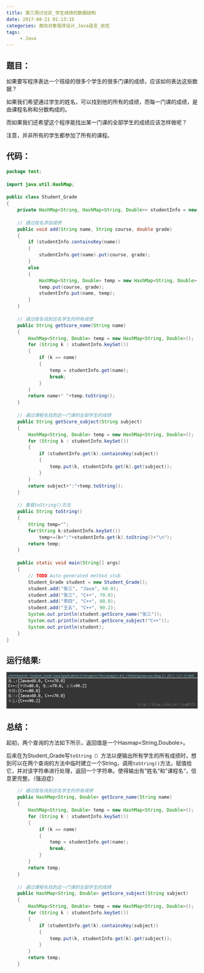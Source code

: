 ```yaml
---
title: 第三周讨论区_学生成绩的数据结构
date: 2017-08-21 01:13:15
categories: 面向对象程序设计_Java语言_翁恺
tags:
     - Java
---
```


## 题目：

如果要写程序表达一个班级的很多个学生的很多门课的成绩，应该如何表达这些数据？

如果我们希望通过学生的姓名，可以找到他的所有的成绩，而每一门课的成绩，是由课程名称和分数构成的。

而如果我们还希望这个程序能找出某一门课的全部学生的成绩应该怎样做呢？

注意，并非所有的学生都参加了所有的课程。

## 代码：
```Java
package test;

import java.util.HashMap;

public class Student_Grade
{
	private HashMap<String, HashMap<String, Double>> studentInfo = new HashMap<String, HashMap<String, Double>>();

	// 通过姓名添加成绩
	public void add(String name, String course, double grade)
	{
		if (studentInfo.containsKey(name))
		{
			studentInfo.get(name).put(course, grade);
		}
		else
		{
			HashMap<String, Double> temp = new HashMap<String, Double>();
			temp.put(course, grade);
			studentInfo.put(name, temp);
		}
	}

	// 通过姓名找到这名学生的所有成绩
	public String getScore_name(String name)
	{
		HashMap<String, Double> temp = new HashMap<String, Double>();
		for (String k : studentInfo.keySet())
		{
			if (k == name)
			{
				temp = studentInfo.get(name);
				break;
			}
		}
		return name+" "+temp.toString();
	}

	// 通过课程名找到这一门课的全部学生的成绩
	public String getScore_subject(String subject)
	{
		HashMap<String, Double> temp = new HashMap<String, Double>();
		for (String k : studentInfo.keySet())
		{
			if (studentInfo.get(k).containsKey(subject))
			{
				temp.put(k, studentInfo.get(k).get(subject));
			}
		}
		return subject+":"+temp.toString();
	}

	// 重载toString()方法
	public String toString()
	{
		String temp="";
		for(String k:studentInfo.keySet())
			temp+=(k+":"+studentInfo.get(k).toString()+"\n");
		return temp;
	}

	public static void main(String[] args)
	{
		// TODO Auto-generated method stub
		Student_Grade student = new Student_Grade();
		student.add("张三", "Java", 60.0);
		student.add("张三", "C++", 70.0);
		student.add("李四", "C++", 80.0);
		student.add("王五", "C++", 90.2);
		System.out.println(student.getScore_name("张三"));
		System.out.println(student.getScore_subject("C++"));
		System.out.println(student);
	}
}

```
## 运行结果:

![](/images/20170821012136233.jpg)
## 总结：

起初，两个查询的方法如下所示，返回值是一个Hasmap&lt;String,Doubole&gt;。

后来在为Student_Grade写`toString（）`方法以便输出所有学生的所有成绩时，想到可以在两个查询的方法中临时建立一个String，调用`toString()`方法，赋值给它，并对该字符串进行处理，返回一个字符串。使得输出有”姓名“和”课程名“，信息更完整。（强迫症）
```Java
	// 通过姓名找到这名学生的所有成绩
	public HashMap<String, Double> getScore_name(String name)
	{
		HashMap<String, Double> temp = new HashMap<String, Double>();
		for (String k : studentInfo.keySet())
		{
			if (k == name)
			{
				temp = studentInfo.get(name);
				break;
			}
		}
		return temp;
	}

	// 通过课程名找到这一门课的全部学生的成绩
	public HashMap<String, Double> getScore_subject(String subject)
	{
		HashMap<String, Double> temp = new HashMap<String, Double>();
		for (String k : studentInfo.keySet())
		{
			if (studentInfo.get(k).containsKey(subject))
			{
				temp.put(k, studentInfo.get(k).get(subject));
			}
		}
		return temp;
	}
```